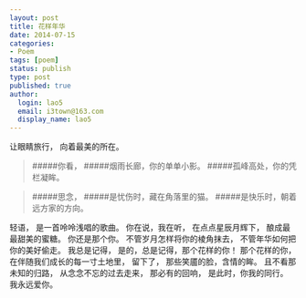 ```yaml
---
layout: post
title: 花样年华
date: 2014-07-15
categories:
- Poem
tags: [poem]
status: publish
type: post
published: true
author:
  login: lao5
  email: i3town@163.com
  display_name: lao5
---
```




让眼睛旅行，
向着最美的所在。

>#####你看，
>#####烟雨长廊，你的单单小影。
>#####孤峰高处，你的凭栏凝眸。

>#####思念，
>#####是忧伤时，藏在角落里的猫。
>#####是快乐时，朝着远方家的方向。

轻语，
是一首呤呤浅唱的歌曲。
你在说，我在听，
在点点星辰月辉下，
酿成最最甜美的蜜糖。
你还是那个你。
不管岁月怎样将你的棱角抹去，
不管年华如何把你的美好偷走。
我总是记得，
是的，总是记得，那个花样的你！
那个花样的你，
在伴随我们成长的每一寸土地里，
留下了，
那些笑靥的脸，含情的眸。
且不看那未知的归路，
从念念不忘的过去走来，
那必有的回响，
是此时，你我的同行。
我永远爱你。